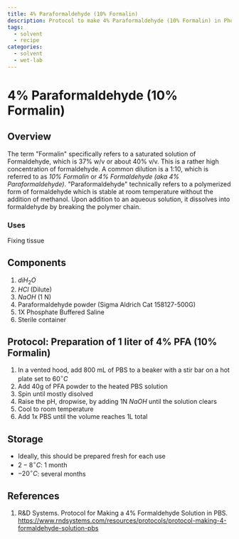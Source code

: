```yaml
---
title: 4% Paraformaldehyde (10% Formalin)
description: Protocol to make 4% Paraformaldehyde (10% Formalin) in Phosphate Buffered saline (PBS)
tags:
  - solvent
  - recipe
categories:
  - solvent
  - wet-lab
---
```

# 4% Paraformaldehyde (10% Formalin)

## Overview

The term "Formalin" specifically refers to a saturated solution of Formaldehyde, which is 37% w/v or about 40% v/v. This is a rather high concentration of formaldehyde. A common dilution is a 1:10, which is referred to as *10% Formalin* or *4% Formaldehyde (aka 4% Paraformaldehyde)*. "Paraformaldehyde" technically refers to a polymerized form of formaldehyde which is stable at room temperature without the addition of methanol. Upon addition to an aqueous solution, it dissolves into formaldehyde by breaking the polymer chain.

### Uses
Fixing tissue

## Components
1. $diH_2O$
2. $HCl$ (Dilute)
3. $NaOH$  (1 N)
4. Paraformaldehyde powder (Sigma Aldrich Cat 158127-500G)
5. 1X Phosphate Buffered Saline
6. Sterile container


## Protocol: Preparation of 1 liter of 4% PFA (10% Formalin)
1. In a vented hood, add 800 mL of PBS to a beaker with a stir bar on a hot plate set to $60 ^\circ C$
2. Add 40g of PFA powder to the heated PBS solution
3. Spin until mostly disolved
4. Raise the pH, dropwise, by adding 1N $NaOH$ until the solution clears
5. Cool to room temperature
6. Add 1x PBS until the volume reaches 1L total


## Storage
- Ideally, this should be prepared fresh for each use
- $2-8 ^\circ C$: 1 month
- $-20 ^\circ C$: several months


## References
1. R&D Systems. Protocol for Making a 4% Formaldehyde Solution in PBS. https://www.rndsystems.com/resources/protocols/protocol-making-4-formaldehyde-solution-pbs
